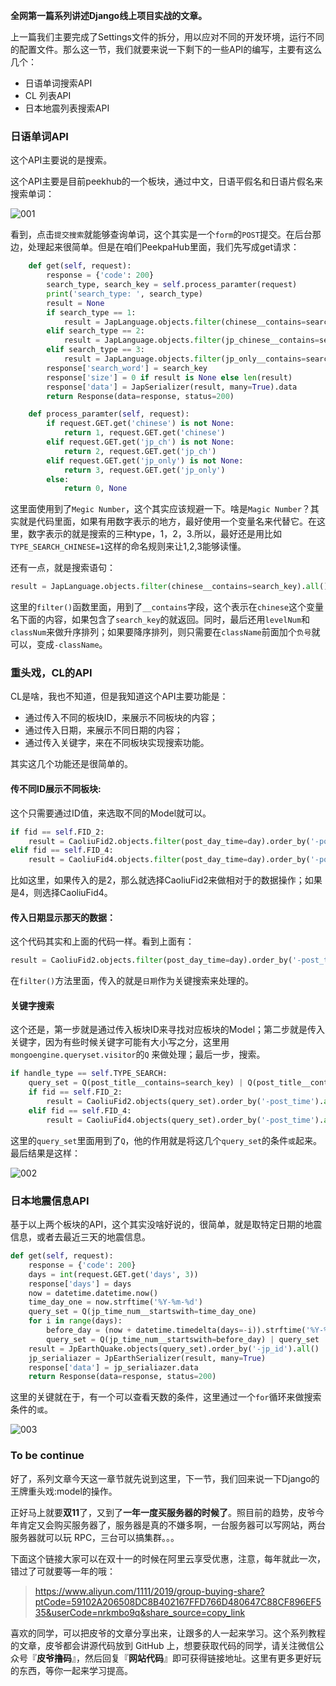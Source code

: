 **全网第一篇系列讲述Django线上项目实战的文章。**

上一篇我们主要完成了Settings文件的拆分，用以应对不同的开发环境，运行不同的配置文件。那么这一节，我们就要来说一下剩下的一些API的编写，主要有这么几个：
- 日语单词搜索API
- CL 列表API
- 日本地震列表搜索API

### 日语单词API

这个API主要说的是搜索。

这个API主要是目前peekhub的一个板块，通过中文，日语平假名和日语片假名来搜索单词：

![001]()

看到，点击`提交搜索`就能够查询单词，这个其实是一个`form`的`POST`提交。在后台那边，处理起来很简单。但是在咱们PeekpaHub里面，我们先写成get请求：

```Python
    def get(self, request):
        response = {'code': 200}
        search_type, search_key = self.process_paramter(request)
        print('search_type: ', search_type)
        result = None
        if search_type == 1:
            result = JapLanguage.objects.filter(chinese__contains=search_key).all().order_by('levelNum').order_by('classNum')
        elif search_type == 2:
            result = JapLanguage.objects.filter(jp_chinese__contains=search_key).all().order_by('levelNum').order_by('classNum')
        elif search_type == 3:
            result = JapLanguage.objects.filter(jp_only__contains=search_key).all().order_by('levelNum').order_by('classNum')
        response['search_word'] = search_key
        response['size'] = 0 if result is None else len(result)
        response['data'] = JapSerializer(result, many=True).data
        return Response(data=response, status=200)

    def process_paramter(self, request):
        if request.GET.get('chinese') is not None:
            return 1, request.GET.get('chinese')
        elif request.GET.get('jp_ch') is not None:
            return 2, request.GET.get('jp_ch')
        elif request.GET.get('jp_only') is not None:
            return 3, request.GET.get('jp_only')
        else:
            return 0, None

```

这里面使用到了`Megic Number`，这个其实应该规避一下。啥是`Magic Number`？其实就是代码里面，如果有用数字表示的地方，最好使用一个变量名来代替它。在这里，数字表示的就是搜索的三种type，1，2，3.所以，最好还是用比如`TYPE_SEARCH_CHINESE=1`这样的命名规则来让1,2,3能够读懂。

还有一点，就是搜索语句：

```Python
result = JapLanguage.objects.filter(chinese__contains=search_key).all().order_by('levelNum').order_by('classNum')
```

这里的`filter()`函数里面，用到了`__contains`字段，这个表示在`chinese`这个变量名下面的内容，如果包含了`search_key`的就返回。同时，最后还用`levelNum`和`classNum`来做升序排列；如果要降序排列，则只需要在`className`前面加个`负号`就可以，变成`-className`。

### 重头戏，CL的API

CL是啥，我也不知道，但是我知道这个API主要功能是：
- 通过传入不同的板块ID，来展示不同板块的内容；
- 通过传入日期，来展示不同日期的内容；
- 通过传入关键字，来在不同板块实现搜索功能。

其实这几个功能还是很简单的。

#### 传不同ID展示不同板块:
这个只需要通过ID值，来选取不同的Model就可以。

```Python
if fid == self.FID_2:
    result = CaoliuFid2.objects.filter(post_day_time=day).order_by('-post_time').all()
elif fid == self.FID_4:
    result = CaoliuFid4.objects.filter(post_day_time=day).order_by('-post_time').all()
```

比如这里，如果传入的是2，那么就选择CaoliuFid2来做相对于的数据操作；如果是4，则选择CaoliuFid4。

#### 传入日期显示那天的数据：

这个代码其实和上面的代码一样。看到上面有：

```Python
result = CaoliuFid2.objects.filter(post_day_time=day).order_by('-post_time').all()
```

在`filter()`方法里面，传入的就是`日期`作为关键搜索来处理的。

#### 关键字搜索

这个还是，第一步就是通过传入板块ID来寻找对应板块的Model；第二步就是传入关键字，因为有些时候关键字可能有大小写之分，这里用 `mongoengine.queryset.visitor`的`Q` 来做处理；最后一步，搜索。

```Python
if handle_type == self.TYPE_SEARCH:
    query_set = Q(post_title__contains=search_key) | Q(post_title__contains=search_key.upper()) | Q(post_title__contains=search_key.lower())
    if fid == self.FID_2:
        result = CaoliuFid2.objects(query_set).order_by('-post_time').all()
    elif fid == self.FID_4:
        result = CaoliuFid4.objects(query_set).order_by('-post_time').all()
```

这里的`query_set`里面用到了`Q`，他的作用就是将这几个`query_set`的条件`或`起来。
最后结果是这样：

![002]()

### 日本地震信息API

基于以上两个板块的API，这个其实没啥好说的，很简单，就是取特定日期的地震信息，或者去最近三天的地震信息。

```Python
def get(self, request):
    response = {'code': 200}
    days = int(request.GET.get('days', 3))
    response['days'] = days
    now = datetime.datetime.now()
    time_day_one = now.strftime('%Y-%m-%d')
    query_set = Q(jp_time_num__startswith=time_day_one)
    for i in range(days):
        before_day = (now + datetime.timedelta(days=-i)).strftime('%Y-%m-%d')
        query_set = Q(jp_time_num__startswith=before_day) | query_set
    result = JpEarthQuake.objects(query_set).order_by('-jp_id').all()
    jp_serialiazer = JpEarthSerializer(result, many=True)
    response['data'] = jp_serialiazer.data
    return Response(data=response, status=200)
```

这里的关键就在于，有一个可以查看天数的条件，这里通过一个`for`循环来做搜索条件的`或`。

![003]()


### To be continue

好了，系列文章今天这一章节就先说到这里，下一节，我们回来说一下Django的王牌重头戏:model的操作。

正好马上就要**双11**了，又到了**一年一度买服务器的时候了**。照目前的趋势，皮爷今年肯定又会购买服务器了，服务器是真的不嫌多啊，一台服务器可以写网站，两台服务器就可以玩 RPC，三台可以搞集群。。。

下面这个链接大家可以在双十一的时候在阿里云享受优惠，注意，每年就此一次，错过了可就要等一年的哦：

> https://www.aliyun.com/1111/2019/group-buying-share?ptCode=59102A206508DC8B402167FFD766D480647C88CF896EF535&userCode=nrkmbo9q&share_source=copy_link

喜欢的同学，可以把皮爷的文章分享出来，让跟多的人一起来学习。这个系列教程的文章，皮爷都会讲源代码放到 GitHub 上，想要获取代码的同学，请关注微信公众号『**皮爷撸码**』，然后回复『**网站代码**』即可获得链接地址。这里有更多更好玩的东西，等你一起来学习提高。


